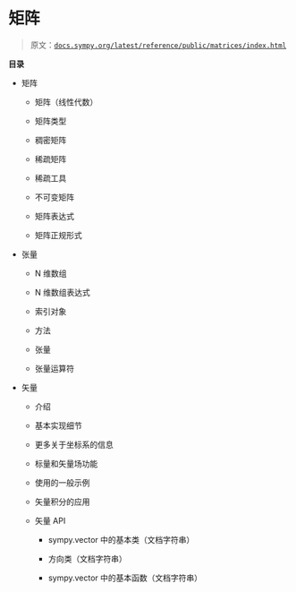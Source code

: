 # 矩阵

> 原文：[`docs.sympy.org/latest/reference/public/matrices/index.html`](https://docs.sympy.org/latest/reference/public/matrices/index.html)

**目录**

+   矩阵

    +   矩阵（线性代数）

    +   矩阵类型

    +   稠密矩阵

    +   稀疏矩阵

    +   稀疏工具

    +   不可变矩阵

    +   矩阵表达式

    +   矩阵正规形式

+   张量

    +   N 维数组

    +   N 维数组表达式

    +   索引对象

    +   方法

    +   张量

    +   张量运算符

+   矢量

    +   介绍

    +   基本实现细节

    +   更多关于坐标系的信息

    +   标量和矢量场功能

    +   使用的一般示例

    +   矢量积分的应用

    +   矢量 API

        +   sympy.vector 中的基本类（文档字符串）

        +   方向类（文档字符串）

        +   sympy.vector 中的基本函数（文档字符串）
